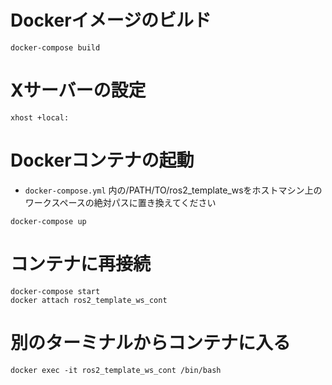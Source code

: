 # Dockerイメージのビルド
```
docker-compose build
```

# Xサーバーの設定
```
xhost +local:
```

# Dockerコンテナの起動
- `docker-compose.yml` 内の/PATH/TO/ros2_template_wsをホストマシン上のワークスペースの絶対パスに置き換えてください

```
docker-compose up
```

# コンテナに再接続
```
docker-compose start
docker attach ros2_template_ws_cont
```

# 別のターミナルからコンテナに入る
```
docker exec -it ros2_template_ws_cont /bin/bash
```
